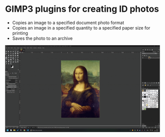# GIMP3 plugins for creating ID photos
- Copies an image to a specified document photo format
- Copies an image in a specified quantity to a specified paper size for printing
- Saves the photo to an archive

![demo](./demo.gif)
